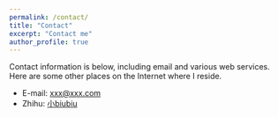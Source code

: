 ```yaml
---
permalink: /contact/
title: "Contact"
excerpt: "Contact me"
author_profile: true
---
```

Contact information is below, including email and various web services. Here are some other places on the Internet where I reside.

* E-mail: xxx@xxx.com
* Zhihu: [小biubiu](https://www.zhihu.com/people/zong-liang-6)
